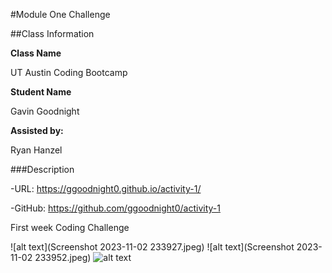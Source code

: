 #Module One Challenge

##Class Information

**Class Name**

UT Austin Coding Bootcamp

**Student Name**

Gavin Goodnight

**Assisted by:**

Ryan Hanzel

###Description

-URL: https://ggoodnight0.github.io/activity-1/

-GitHub: https://github.com/ggoodnight0/activity-1

First week Coding Challenge

![alt text](Screenshot 2023-11-02 233927.jpeg)
![alt text](Screenshot 2023-11-02 233952.jpeg)
![alt text](<img width="948" alt="Screenshot 2023-11-02 234049" src="https://github.com/ggoodnight0/activity-1/assets/148833417/60c707a7-10b3-40d1-b758-5b14611ba264">)

